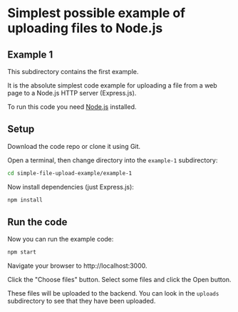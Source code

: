 # Simplest possible example of uploading files to Node.js 

## Example 1

This subdirectory contains the first example. 

It is the absolute simplest code example for uploading a file from a web page to a Node.js HTTP server (Express.js).

To run this code you need [Node.js](https://nodejs.org/) installed.

## Setup

Download the code repo or clone it using Git.

Open a terminal, then change directory into the `example-1` subdirectory:

```bash
cd simple-file-upload-example/example-1
```

Now install dependencies (just Express.js):

```bash
npm install
```

## Run the code

Now you can run the example code:

```bash
npm start
```

Navigate your browser to http://localhost:3000.

Click the "Choose files" button. Select some files and click the Open button.

These files will be uploaded to the backend. You can look in the `uploads` subdirectory to see that they have been uploaded.
